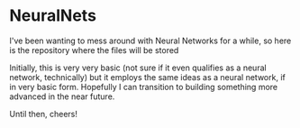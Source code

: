 # NeuralNets
I've been wanting to mess around with Neural Networks for a while, so here is the repository where the files will be stored

Initially, this is very very basic (not sure if it even qualifies as a neural network, technically) but it employs the same
ideas as a neural network, if in very basic form. Hopefully I can transition to building something more advanced in the near
future.

Until then, cheers!
